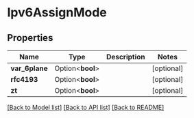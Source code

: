 # Ipv6AssignMode

## Properties

Name | Type | Description | Notes
------------ | ------------- | ------------- | -------------
**var_6plane** | Option<**bool**> |  | [optional]
**rfc4193** | Option<**bool**> |  | [optional]
**zt** | Option<**bool**> |  | [optional]

[[Back to Model list]](../README.md#documentation-for-models) [[Back to API list]](../README.md#documentation-for-api-endpoints) [[Back to README]](../README.md)



